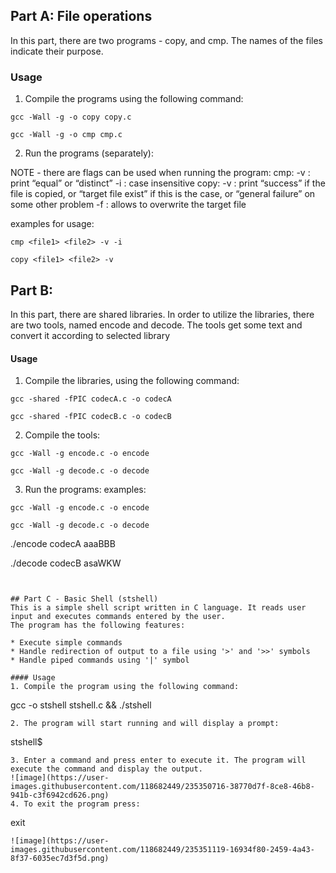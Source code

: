 ## Part A: File operations

In this part, there are two programs - copy, and cmp.
The names of the files indicate their purpose.

### Usage
1. Compile the programs using the following command:
```
gcc -Wall -g -o copy copy.c 

gcc -Wall -g -o cmp cmp.c
```

2. Run the programs (separately):

NOTE - there are flags can be used when running the program:
cmp:
	-v : print “equal” or “distinct”
	-i :  case insensitive
copy:
	-v : print “success” if the file is copied, or “target file exist” if this is the case, or “general failure” on some other problem
	-f : allows to overwrite the target file

examples for usage:
```
cmp <file1> <file2> -v -i

copy <file1> <file2> -v

```

## Part B:

In this part, there are shared libraries.
In order to utilize the libraries, there are two tools, named encode and decode. The tools get some text and convert it according to selected library

#### Usage

1.  Compile the libraries, using the following command:
```
gcc -shared -fPIC codecA.c -o codecA

gcc -shared -fPIC codecB.c -o codecB
```
2. Compile the tools:
```
gcc -Wall -g encode.c -o encode

gcc -Wall -g decode.c -o decode
```
3. Run the programs:
examples:
```
gcc -Wall -g encode.c -o encode

gcc -Wall -g decode.c -o decode
```
./encode codecA aaaBBB

./decode codecB asaWKW
```


## Part C - Basic Shell (stshell)
This is a simple shell script written in C language. It reads user input and executes commands entered by the user.  
The program has the following features:

* Execute simple commands
* Handle redirection of output to a file using '>' and '>>' symbols
* Handle piped commands using '|' symbol

#### Usage
1. Compile the program using the following command:
```
gcc -o stshell stshell.c && ./stshell
```
2. The program will start running and will display a prompt:
```
stshell$

```
3. Enter a command and press enter to execute it. The program will execute the command and display the output.
![image](https://user-images.githubusercontent.com/118682449/235350716-38770d7f-8ce8-46b8-941b-c3f6942cd626.png)
4. To exit the program press:
```
exit
```
![image](https://user-images.githubusercontent.com/118682449/235351119-16934f80-2459-4a43-8f37-6035ec7d3f5d.png)
